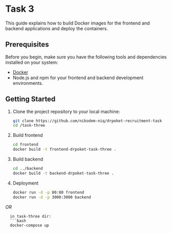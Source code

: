 # Task 3

This guide explains how to build Docker images for the frontend and backend applications and deploy the containers.

## Prerequisites

Before you begin, make sure you have the following tools and dependencies installed on your system:

- [Docker](https://docs.docker.com/get-docker/)
- Node.js and npm for your frontend and backend development environments.

## Getting Started

1. Clone the project repository to your local machine:

   ```bash
   git clone https://github.com/nikodem-niq/drpoket-recruitment-task
   cd /task-three


2. Build frontend
   ```bash
   cd frontend
   docker build -t frontend-drpoket-task-three .

3. Build backend
   ```bash
   cd ../backend
   docker build -t backend-drpoket-task-three .


4. Deployment 
   ```bash
   docker run -d -p 80:80 frontend
   docker run -d -p 3000:3000 backend

*OR*

      in task-three dir:
      ```bash
      docker-compose up
